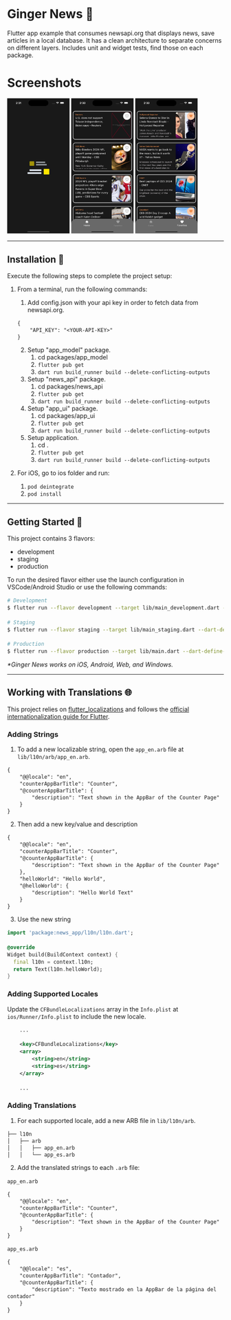 # Ginger News 📰

Flutter app example that consumes newsapi.org that displays news, save articles in a local database. It has a clean architecture to separate concerns on different layers. Includes unit and widget tests, find those on each package.

# Screenshots
<img src="/screenshots/scr1.png" width="145"> <img src="/screenshots/scr2.png" width="145"> <img src="/screenshots/scr3.png" width="145">

---

## Installation 🔧

Execute the following steps to complete the project setup:

1. From a terminal, run the following commands:
    1. Add config.json with your api key in order to fetch data from newsapi.org. 
    ```
    {
        "API_KEY": "<YOUR-API-KEY>"
    }
    ```
    2. Setup "app_model" package.
        1. cd packages/app_model
        2. ```flutter pub get```
        3. ```dart run build_runner build --delete-conflicting-outputs```
    3. Setup "news_api" package.
        1. cd packages/news_api
        2. ```flutter pub get```
        3. ```dart run build_runner build --delete-conflicting-outputs```
    4. Setup "app_ui" package.
        1. cd packages/app_ui
        2. ```flutter pub get```
        3. ```dart run build_runner build --delete-conflicting-outputs```
    4. Setup application.
        1. cd .
        2. ```flutter pub get```
        3. ```dart run build_runner build --delete-conflicting-outputs```
        
2. For iOS, go to ios folder and run:
    1. ```pod deintegrate```
    2. ```pod install```

---

## Getting Started 🚀

This project contains 3 flavors:

- development
- staging
- production

To run the desired flavor either use the launch configuration in VSCode/Android Studio or use the following commands:

```sh
# Development
$ flutter run --flavor development --target lib/main_development.dart --dart-define-from-file=config.json

# Staging
$ flutter run --flavor staging --target lib/main_staging.dart --dart-define-from-file=config.json

# Production
$ flutter run --flavor production --target lib/main.dart --dart-define-from-file=config.json
```

_\*Ginger News works on iOS, Android, Web, and Windows._

---

## Working with Translations 🌐

This project relies on [flutter_localizations][flutter_localizations_link] and follows the [official internationalization guide for Flutter][internationalization_link].

### Adding Strings

1. To add a new localizable string, open the `app_en.arb` file at `lib/l10n/arb/app_en.arb`.

```arb
{
    "@@locale": "en",
    "counterAppBarTitle": "Counter",
    "@counterAppBarTitle": {
        "description": "Text shown in the AppBar of the Counter Page"
    }
}
```

2. Then add a new key/value and description

```arb
{
    "@@locale": "en",
    "counterAppBarTitle": "Counter",
    "@counterAppBarTitle": {
        "description": "Text shown in the AppBar of the Counter Page"
    },
    "helloWorld": "Hello World",
    "@helloWorld": {
        "description": "Hello World Text"
    }
}
```

3. Use the new string

```dart
import 'package:news_app/l10n/l10n.dart';

@override
Widget build(BuildContext context) {
  final l10n = context.l10n;
  return Text(l10n.helloWorld);
}
```

### Adding Supported Locales

Update the `CFBundleLocalizations` array in the `Info.plist` at `ios/Runner/Info.plist` to include the new locale.

```xml
    ...

    <key>CFBundleLocalizations</key>
	<array>
		<string>en</string>
		<string>es</string>
	</array>

    ...
```

### Adding Translations

1. For each supported locale, add a new ARB file in `lib/l10n/arb`.

```
├── l10n
│   ├── arb
│   │   ├── app_en.arb
│   │   └── app_es.arb
```

2. Add the translated strings to each `.arb` file:

`app_en.arb`

```arb
{
    "@@locale": "en",
    "counterAppBarTitle": "Counter",
    "@counterAppBarTitle": {
        "description": "Text shown in the AppBar of the Counter Page"
    }
}
```

`app_es.arb`

```arb
{
    "@@locale": "es",
    "counterAppBarTitle": "Contador",
    "@counterAppBarTitle": {
        "description": "Texto mostrado en la AppBar de la página del contador"
    }
}
```

[flutter_localizations_link]: https://api.flutter.dev/flutter/flutter_localizations/flutter_localizations-library.html
[internationalization_link]: https://flutter.dev/docs/development/accessibility-and-localization/internationalization
[license_badge]: https://img.shields.io/badge/license-MIT-blue.svg
[license_link]: https://opensource.org/licenses/MIT
[very_good_analysis_badge]: https://img.shields.io/badge/style-very_good_analysis-B22C89.svg
